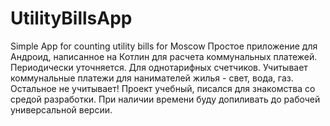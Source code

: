 # UtilityBillsApp
Simple App for counting utility bills for Moscow
Простое приложение для Андроид, написанное на Котлин для расчета коммунальных платежей.
Периодически уточняется. Для однотарифных счетчиков.
Учитывает коммунальные платежи для нанимателей жилья - свет, вода, газ. Остальное не учитывает!
Проект учебный, писался для знакомства со средой разработки.
При наличии времени буду допиливать до рабочей универсальной версии.
